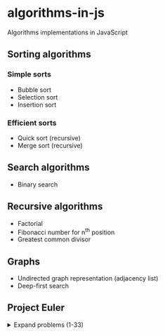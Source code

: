 # algorithms-in-js

Algorithms implementations in JavaScript

## Sorting algorithms

### Simple sorts

- Bubble sort
- Selection sort
- Insertion sort

### Efficient sorts

- Quick sort (recursive)
- Merge sort (recursive)

## Search algorithms

- Binary search

## Recursive algorithms

- Factorial
- Fibonacci number for n<sup>th</sup> position
- Greatest common divisor

## Graphs

- Undirected graph representation (adjacency list)
- Deep-first search

## Project Euler

<details>
  <summary>Expand problems (1-33)</summary>

- Problem 1: Multiples of 3 and 5
- Problem 2: Even Fibonacci numbers
- Problem 3: Largest prime factor
- Problem 4: Largest palindrome product
- Problem 5: Smallest multiple
- Problem 6: Sum square difference
- Problem 7: 10001st prime
- Problem 8: Largest product in a series
- Problem 9: Special Pythagorean triplet
- Problem 10: Summation of primes
- Problem 11: Largest product in a grid
- Problem 12: Highly divisible triangular number
- Problem 13: Large sum
- Problem 14: Longest Collatz sequence
- Problem 15: Lattice paths
- Problem 16: Power digit sum
- Problem 17: Number letter counts
- Problem 18: Maximum path sum I
- Problem 19: Counting Sundays
- Problem 20: Factorial digit sum
- Problem 21: Amicable numbers
- Problem 22: Names scores
- Problem 23: Non-abundant sums
- Problem 24: Lexicographic permutations
- Problem 25: 1000-digit Fibonacci number
- Problem 26: Reciprocal cycles
- Problem 27: Quadratic primes
- Problem 28: Number spiral diagonals
- Problem 29: Distinct powers
- Problem 30: Digit fifth powers
- Problem 31: Coin sums
- Problem 32: Pandigital products
- Problem 33: Digit canceling fractions

</details>
